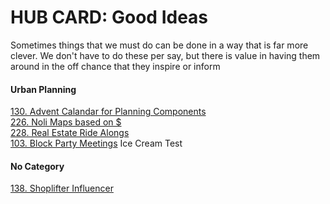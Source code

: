 # HUB CARD: Good Ideas

Sometimes things that we must do can be done in a way that is far more clever. We don't have to do these per say, but there is value in having them around in the off chance that they inspire or inform 
#### Urban Planning
[130. Advent Calandar for Planning Components](130_Advent_Calandar_for_Plan_Components.md)   
[226. Noli Maps based on $](226_NoliMapsForIncome.md)  
[228. Real Estate Ride Alongs](230_RealEstateRideAlongs.md)  
[103. Block Party Meetings](103_Block_Parties_vs_Community_Meetings.md)
Ice Cream Test

#### No Category
[138. Shoplifter Influencer](138_Shoplifter_Influencer.md)
